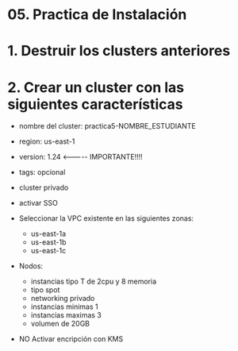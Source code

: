 # 05. Practica de Instalación <!-- omit in toc -->

# 1. Destruir los clusters anteriores
# 2. Crear un cluster con las siguientes características
- nombre del cluster: practica5-NOMBRE_ESTUDIANTE
- region: us-east-1
- version: 1.24 <----- IMPORTANTE!!!!
- tags: opcional
- cluster privado
- activar SSO
- Seleccionar la VPC existente en las siguientes zonas:
  - us-east-1a
  - us-east-1b
  - us-east-1c
- Nodos:
  - instancias tipo T de 2cpu y 8 memoria
  - tipo spot
  - networking privado
  - instancias minimas 1
  - instancias maximas 3
  - volumen de 20GB

- NO Activar encripción con KMS










